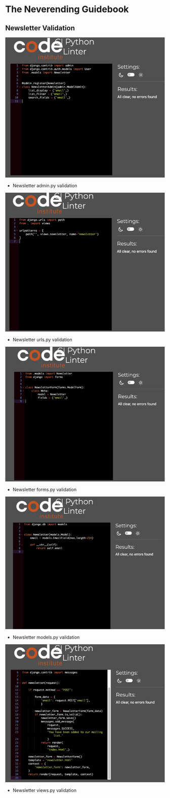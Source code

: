 # The Neverending Guidebook
## Newsletter Validation

![Newsletter admin.py validation](/documentation/testing/testing_images/testing-newsletter-admin.png)
- Newsletter admin.py validation

![Newsletter urls.py validation](/documentation/testing/testing_images/testing-newsletter-urls.png)
- Newsletter urls.py validation

![Newsletter forms.py validation](/documentation/testing/testing_images/testing-newsletter-forms.png)
- Newsletter forms.py validation

![Newsletter models.py validation](/documentation/testing/testing_images/testing-newsletter-models.png)
- Newsletter models.py validation

![Newsletter views.py validation](/documentation/testing/testing_images/testing-newsletter-views.png)
- Newsletter views.py validation

